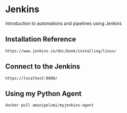 # Jenkins
Introduction to automations and pipelines using Jenkins  

## Installation Reference
```
https://www.jenkins.io/doc/book/installing/linux/
```

## Connect to the Jenkins
```
https://localhost:8080/
```

## Using my Python Agent
```
docker pull amunipelumi/myjenkins-agent
```
